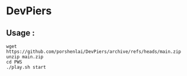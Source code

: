 # DevPiers
## Usage :
```
wget https://github.com/porshenlai/DevPiers/archive/refs/heads/main.zip
unzip main.zip
cd PWS
./play.sh start
